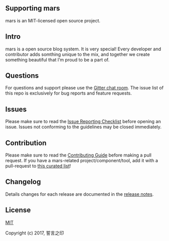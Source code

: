 ## Supporting mars

mars is an MIT-licensed open source project. 

## Intro

mars is a open source blog system. It is very special! Every developer and contributor adds somthing unique to the mix, and together we create something beautiful that I&#8217;m proud to be a part of.

## Questions

For questions and support please use the [Gitter chat room](https://gitter.im/wearestar/mars). The issue list of this repo is exclusively for bug reports and feature requests.

## Issues

Please make sure to read the [Issue Reporting Checklist](https://github.com/wearestar/mars/blob/develop/.github/CONTRIBUTING.md#issue-reporting-guidelines) before opening an issue. Issues not conforming to the guidelines may be closed immediately.

## Contribution

Please make sure to read the [Contributing Guide](https://github.com/wearestar/mars/blob/develop/.github/CONTRIBUTING.md) before making a pull request. If you have a mars-related project/component/tool, add it with a pull-request to [this curated list](https://github.com/wearestar/awesome-mars)!

## Changelog

Details changes for each release are documented in the [release notes](https://github.com/wearestar/mars/releases).

## License

[MIT](http://opensource.org/licenses/MIT)

Copyright (c) 2017, 誓言之印